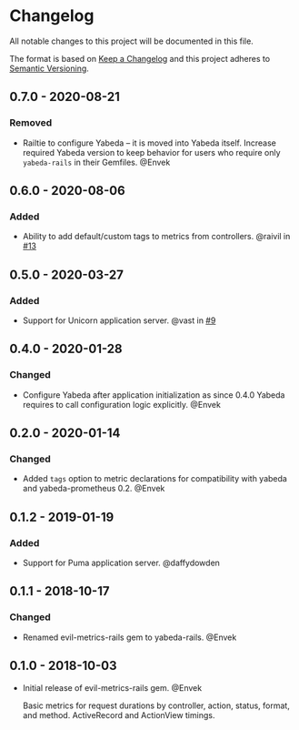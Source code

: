 # Changelog

All notable changes to this project will be documented in this file.

The format is based on [Keep a Changelog](http://keepachangelog.com/en/1.0.0/)
and this project adheres to [Semantic Versioning](http://semver.org/spec/v2.0.0.html).

## 0.7.0 - 2020-08-21

### Removed

 - Railtie to configure Yabeda – it is moved into Yabeda itself. Increase required Yabeda version to keep behavior for users who require only `yabeda-rails` in their Gemfiles. @Envek

## 0.6.0 - 2020-08-06

### Added

 - Ability to add default/custom tags to metrics from controllers. @raivil in [#13](https://github.com/yabeda-rb/yabeda-rails/pull/13)

## 0.5.0 - 2020-03-27

### Added

 - Support for Unicorn application server. @vast in [#9](https://github.com/yabeda-rb/yabeda-rails/pull/9)

## 0.4.0 - 2020-01-28

### Changed

 - Configure Yabeda after application initialization as since 0.4.0 Yabeda requires to call configuration logic explicitly. @Envek

## 0.2.0 - 2020-01-14

### Changed

 - Added `tags` option to metric declarations for compatibility with yabeda and yabeda-prometheus 0.2. @Envek

## 0.1.2 - 2019-01-19

### Added

 - Support for Puma application server. @daffydowden

## 0.1.1 - 2018-10-17

### Changed

 - Renamed evil-metrics-rails gem to yabeda-rails. @Envek

## 0.1.0 - 2018-10-03

 - Initial release of evil-metrics-rails gem. @Envek

   Basic metrics for request durations by controller, action, status, format, and method. ActiveRecord and ActionView timings.
